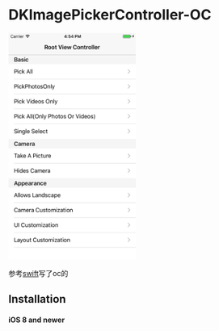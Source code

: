 # DKImagePickerController-OC

<img src="https://github.com/zziazm/DKImagePickerController-OC/blob/master/Simulator%20Screen%20Shot%202017年7月13日%20下午4.54.53.png" width="50%" height="50%">

参考[swift](https://github.com/zhangao0086/DKImagePickerController)写了oc的
## Installation
#### iOS 8 and newer

